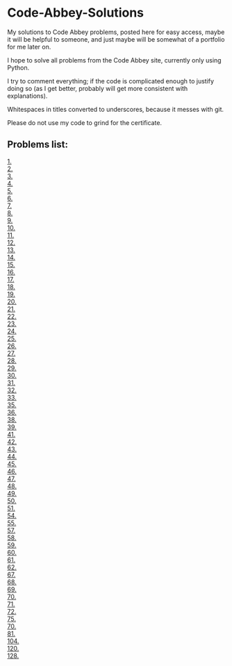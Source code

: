 # Code-Abbey-Solutions
My solutions to Code Abbey problems, posted here for easy access, maybe it will be helpful to someone, and just maybe will be somewhat of a portfolio for me later on.

I hope to solve all problems from the Code Abbey site, currently only using Python.

I try to comment everything; if the code is complicated enough to justify doing so (as I get better, probably will get more consistent with explanations).

Whitespaces in titles converted to underscores, because it messes with git.

Please do not use my code to grind for the certificate.

## Problems list:
[1.](https://github.com/Kkomek21/Code-Abbey-Solutions/blob/master/%231_Sum_A_B)\
[2.](https://github.com/Kkomek21/Code-Abbey-Solutions/blob/master/%232%20%20Sum_in_Loop)\
[3.](https://github.com/Kkomek21/Code-Abbey-Solutions/blob/master/%233%20%20Sums_in_Loop)\
[4.](https://github.com/Kkomek21/Code-Abbey-Solutions/blob/master/%234%20Minimum_of_Two)\
[5.](https://github.com/Kkomek21/Code-Abbey-Solutions/blob/master/%235%20Minimum_of_Three)\
[6.](https://github.com/Kkomek21/Code-Abbey-Solutions/blob/master/%236%20Rounding)\
[7.](https://github.com/Kkomek21/Code-Abbey-Solutions/blob/master/%237%20Fahrenheit_to_Celsius)\
[8.](https://github.com/Kkomek21/Code-Abbey-Solutions/blob/master/%238%20Arithmetic_Progression)\
[9.](https://github.com/Kkomek21/Code-Abbey-Solutions/blob/master/%239%20Triangles)\
[10.](https://github.com/Kkomek21/Code-Abbey-Solutions/blob/master/%2310%20%20Linear_Function)\
[11.](https://github.com/Kkomek21/Code-Abbey-Solutions/blob/master/%2311%20%20Sum_of_digits)\
[12.](https://github.com/Kkomek21/Code-Abbey-Solutions/blob/master/%2312%20Modulo_and_time_difference)\
[13.](https://github.com/Kkomek21/Code-Abbey-Solutions/blob/master/%2313%20Weighted_sum_of_digits)\
[14.](https://github.com/Kkomek21/Code-Abbey-Solutions/blob/master/%2314%20Modular_Calculator)\
[15.](https://github.com/Kkomek21/Code-Abbey-Solutions/blob/master/%2315%20Maximum_of_array)\
[16.](https://github.com/Kkomek21/Code-Abbey-Solutions/blob/master/%2316%20Average_of_an_array)\
[17.](https://github.com/Kkomek21/Code-Abbey-Solutions/blob/master/%2317%20Array_Checksum)\
[18.](https://github.com/Kkomek21/Code-Abbey-Solutions/blob/master/%2310%20%20Linear_Function)\
[19.](https://github.com/Kkomek21/Code-Abbey-Solutions/blob/master/%2318%20Square_Root)\
[20.](https://github.com/Kkomek21/Code-Abbey-Solutions/blob/master/%2320%20%20Vowel_Count)\
[21.](https://github.com/Kkomek21/Code-Abbey-Solutions/blob/master/%2321%20%20Array_Counters)\
[22.](https://github.com/Kkomek21/Code-Abbey-Solutions/blob/master/%2322%20%20Two_Printers)\
[23.](https://github.com/Kkomek21/Code-Abbey-Solutions/blob/master/%2323%20%20Bubble_in_Array)\
[24.](https://github.com/Kkomek21/Code-Abbey-Solutions/blob/master/%2324%20%20Neumann's_Random_Generator)\
[25.](https://github.com/Kkomek21/Code-Abbey-Solutions/blob/master/%2325%20Linear_Congruential_Generator)\
[26.](https://github.com/Kkomek21/Code-Abbey-Solutions/blob/master/%2326%20Greatest_Common_Divisor)\
[27.](https://github.com/Kkomek21/Code-Abbey-Solutions/blob/master/%2327%20Bubble_Sort)\
[28.](https://github.com/Kkomek21/Code-Abbey-Solutions/blob/master/%2328%20Body_Mass_Index)\
[29.](https://github.com/Kkomek21/Code-Abbey-Solutions/blob/master/%2329%20Sort_with_Indexes)\
[30.](https://github.com/Kkomek21/Code-Abbey-Solutions/blob/master/%2330%20Rotate_String)\
[31.](https://github.com/Kkomek21/Code-Abbey-Solutions/blob/master/%2331%20Rotate_String)\
[32.](https://github.com/Kkomek21/Code-Abbey-Solutions/blob/master/%2332%20Josephus_Problem)\
[33.](https://github.com/Kkomek21/Code-Abbey-Solutions/blob/master/%2333%20Parity_Control)\
[35.](https://github.com/Kkomek21/Code-Abbey-Solutions/blob/master/%2335%20Savings_Calculator)\
[36.](https://github.com/Kkomek21/Code-Abbey-Solutions/blob/master/%2336%20Code_Guesser)\
[38.](https://github.com/Kkomek21/Code-Abbey-Solutions/blob/master/%2338%20Quadratic_Equationg)\
[39.](https://github.com/Kkomek21/Code-Abbey-Solutions/blob/master/%2339%20Share_Price_Volatility)\
[41.](https://github.com/Kkomek21/Code-Abbey-Solutions/blob/master/%2341%20Median_of_Three)\
[42.](https://github.com/Kkomek21/Code-Abbey-Solutions/blob/master/%2342%20Blackjack_Counting)\
[43.](https://github.com/Kkomek21/Code-Abbey-Solutions/blob/master/%2343%20Dice_Rolling)\
[44.](https://github.com/Kkomek21/Code-Abbey-Solutions/blob/master/%2344%20Double_Dice_Roll)\
[45.](https://github.com/Kkomek21/Code-Abbey-Solutions/blob/master/%2345%20Cards_Shuffling)\
[46.](https://github.com/Kkomek21/Code-Abbey-Solutions/blob/master/%2346%20Tic_Tac_Toe)\
[47.](https://github.com/Kkomek21/Code-Abbey-Solutions/blob/master/%2347%20Caesar_Shift_Cypher)\
[48.](https://github.com/Kkomek21/Code-Abbey-Solutions/blob/master/%2348%20Collatz_Sequence)\
[49.](https://github.com/Kkomek21/Code-Abbey-Solutions/blob/master/%2349%20Rock_Paper_Scissors)\
[50.](https://github.com/Kkomek21/Code-Abbey-Solutions/blob/master/%2350%20Palindromes)\
[51.](https://github.com/Kkomek21/Code-Abbey-Solutions/blob/master/%2350%20Palindromes)\
[54.](https://github.com/Kkomek21/Code-Abbey-Solutions/blob/master/%2354%20Pythagorean_Triples)\
[55.](https://github.com/Kkomek21/Code-Abbey-Solutions/blob/master/%2355%20Matching_Words)\
[57.](https://github.com/Kkomek21/Code-Abbey-Solutions/blob/master/%2357%20Smoothing_The_Weather)\
[58.](https://github.com/Kkomek21/Code-Abbey-Solutions/blob/master/%2358%20Card_Names)\
[59.](https://github.com/Kkomek21/Code-Abbey-Solutions/blob/master/%2359%20Bulls_And_Cows)\
[60.](https://github.com/Kkomek21/Code-Abbey-Solutions/blob/master/%2360%20Sweet_Harvest)\
[61.](https://github.com/Kkomek21/Code-Abbey-Solutions/blob/master/%2361%20Prime_Numbers_Generation)\
[62.](https://github.com/Kkomek21/Code-Abbey-Solutions/blob/master/%2362%20Prime_Ranges)\
[67.](https://github.com/Kkomek21/Code-Abbey-Solutions/blob/master/%2367%20Fibonacci_Sequence)\
[68.](https://github.com/Kkomek21/Code-Abbey-Solutions/blob/master/%2368%20Two_Cyclists)\
[69.](https://github.com/Kkomek21/Code-Abbey-Solutions/blob/master/%2369%20Fibonacci_Divisibility)\
[70.](https://github.com/Kkomek21/Code-Abbey-Solutions/blob/master/%2370%20Most_Frequent_Word)\
[71.](https://github.com/Kkomek21/Code-Abbey-Solutions/blob/master/%2371%20Fibonacci_Divisibility_Advanced)\
[72.](https://github.com/Kkomek21/Code-Abbey-Solutions/blob/master/%2372%20Funny_Words_Generator)\
[75.](https://github.com/Kkomek21/Code-Abbey-Solutions/blob/master/%2375%20Yacht_Or_Dice_Poker)\
[70.](https://github.com/Kkomek21/Code-Abbey-Solutions/blob/master/%2370%20Most_Frequent_Word)\
[81.](https://github.com/Kkomek21/Code-Abbey-Solutions/blob/master/%2381%20Bit_Count)\
[104.](https://github.com/Kkomek21/Code-Abbey-Solutions/blob/master/%23104%20Triangle_Area)\
[120.](https://github.com/Kkomek21/Code-Abbey-Solutions/blob/master/%23120%20Selection_Sort)\
[128.](https://github.com/Kkomek21/Code-Abbey-Solutions/blob/master/%23128%20Combinations_Counting)

